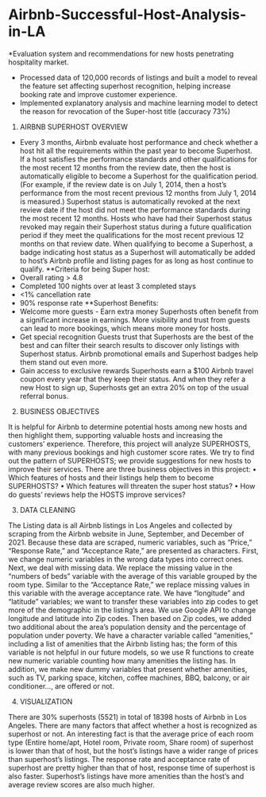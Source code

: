 # Airbnb-Successful-Host-Analysis-in-LA
*Evaluation system and recommendations for new hosts penetrating hospitality market.
- Processed data of 120,000 records of listings and built a model to reveal the feature set affecting superhost recognition, helping increase booking rate and improve customer experience.
- Implemented explanatory analysis and machine learning model to detect the reason for revocation of the Super-host title (accuracy 73%)

1. AIRBNB SUPERHOST OVERVIEW

- Every 3 months, Airbnb evaluate host performance and check whether a host hit all the requirements within the past year to become Superhost. If a host satisfies the performance standards and other qualifications for the most recent 12 months from the review date, then the host is automatically eligible to become a Superhost for the qualification period. (For example, if the review date is on July 1, 2014, then a host’s performance from the most recent previous 12 months from July 1, 2014 is measured.)
Superhost status is automatically revoked at the next review date if the host did not meet the performance standards during the most recent 12 months. Hosts who have had their Superhost status revoked may regain their Superhost status during a future qualification period if they meet the qualifications for the most recent previous 12 months on that review date.
When qualifying to become a Superhost, a badge indicating host status as a Superhost will automatically be added to host’s Airbnb profile and listing pages for as long as host continue to qualify. 
**Criteria for being Super host:
- Overall rating > 4.8
- Completed 100 nights over at least 3 completed stays
- <1% cancellation rate
- 90% response rate
**Superhost Benefits:
-	Welcome more guests - Earn extra money
Superhosts often benefit from a significant increase in earnings. More visibility and trust from guests can lead to more bookings, which means more money for hosts. 
-	Get special recognition 
Guests trust that Superhosts are the best of the best and can filter their search results to discover only listings with Superhost status. Airbnb promotional emails and Superhost badges help them stand out even more.
-	Gain access to exclusive rewards
Superhosts earn a $100 Airbnb travel coupon every year that they keep their status. And when they refer a new Host to sign up, Superhosts get an extra 20% on top of the usual referral bonus.

2. BUSINESS OBJECTIVES

It is helpful for Airbnb to determine potential hosts among new hosts and then highlight them, supporting valuable hosts and increasing the customers’ experience. Therefore, this project will analyze SUPERHOSTS, with many previous bookings and high customer score rates. We try to find out the pattern of SUPERHOSTS; we provide suggestions for new hosts to improve their services. There are three business objectives in this project:
•	Which features of hosts and their listings help them to become SUPERHOSTS?
•	Which features will threaten the super host status?
•	How do guests’ reviews help the HOSTS improve services?

3. DATA CLEANING

The Listing data is all Airbnb listings in Los Angeles and collected by scraping from the Airbnb website in June, September, and December of 2021. Because these data are scraped, numeric variables, such as “Price,” “Response Rate,” and “Acceptance Rate,” are presented as characters. First, we change numeric variables in the wrong data types into correct ones.
Next, we deal with missing data. We replace the missing value in the “numbers of beds” variable with the average of this variable grouped by the room type. Similar to the “Acceptance Rate,” we replace missing values in this variable with the average acceptance rate.
We have “longitude” and “latitude” variables; we want to transfer these variables into zip codes to get more of the demographic in the listing’s area. We use Google API to change longitude and latitude into Zip codes. Then based on Zip codes, we added two additional about the area’s population density and the percentage of population under poverty.
We have a character variable called “amenities,” including a list of amenities that the Airbnb listing has; the form of this variable is not helpful in our future models, so we use R functions to create new numeric variable counting how many amenities the listing has. In addition, we make new dummy variables that present whether amenities, such as TV, parking space, kitchen, coffee machines, BBQ, balcony, or air conditioner…, are offered or not.


4.	VISUALIZATION

There are 30% superhosts (5521) in total of 18398 hosts of Airbnb in Los Angeles. There are many factors that affect whether a host is recognized as superhost or not. An interesting fact is that the average price of each room type (Entire home/apt, Hotel room, Private room, Share room) of superhost is lower than that of host, but the host’s listings have a wider range of prices than superhost’s listings. The response rate and acceptance rate of superhost are pretty higher than that of host, response time of superhost is also faster. Superhost’s listings have more amenities than the host’s and average review scores are also much higher.  




